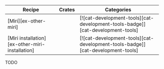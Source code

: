 | Recipe | Crates | Categories |
|--------|--------|------------|
| [Miri][ex-other-miri] |  | [![cat-development-tools][cat-development-tools-badge]][cat-development-tools] |
| [Miri installation][ex-other-miri-installation] |  | [![cat-development-tools][cat-development-tools-badge]][cat-development-tools] |

<div class="hidden">
TODO
</div>
